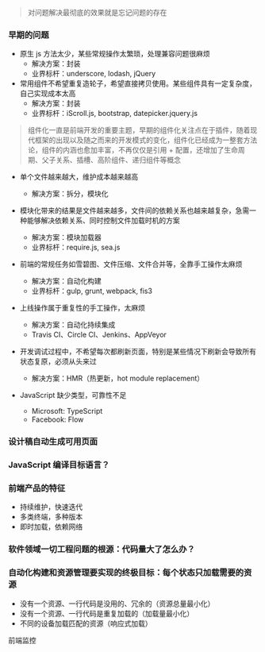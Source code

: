 > 对问题解决最彻底的效果就是忘记问题的存在

### 早期的问题

- 原生 js 方法太少，某些常规操作太繁琐，处理兼容问题很麻烦
  + 解决方案：封装
  + 业界标杆：underscore, lodash, jQuery
- 常用组件不希望重复造轮子，希望直接拷贝使用。某些组件具有一定复杂度，自己实现成本太高
  + 解决方案：封装
  + 业界标杆：iScroll.js, bootstrap, datepicker.jquery.js
  

> 组件化一直是前端开发的重要主题，早期的组件化关注点在于插件，随着现代框架的出现以及随之而来的开发模式的变化，组件化已经成为一整套方法论，组件的内涵也愈加丰富，不再仅仅是引用 + 配置，还增加了生命周期、父子关系、插槽、高阶组件、递归组件等概念

- 单个文件越来越大，维护成本越来越高
  + 解决方案：拆分，模块化
- 模块化带来的结果是文件越来越多，文件间的依赖关系也越来越复杂，急需一种能够解决依赖关系、同时控制文件加载时机的方案
  + 解决方案：模块加载器
  + 业界标杆：require.js, sea.js
- 前端的常规任务如雪碧图、文件压缩、文件合并等，全靠手工操作太麻烦
  + 解决方案：自动化构建
  + 业界标杆：gulp, grunt, webpack, fis3
- 上线操作属于重复性的手工操作，太麻烦
  + 解决方案：自动化持续集成
  + Travis CI、Circle CI、Jenkins、AppVeyor
- 开发调试过程中，不希望每次都刷新页面，特别是某些情况下刷新会导致所有状态复原，必须从头来过
  + 解决方案：HMR（热更新，hot module replacement）

- JavaScript 缺少类型，可靠性不足
  + Microsoft: TypeScript
  + Facebook: Flow


### 设计稿自动生成可用页面


### JavaScript 编译目标语言？


### 前端产品的特征

- 持续维护，快速迭代
- 多类终端，多种版本
- 即时加载，依赖网络


### 软件领域一切工程问题的根源：代码量大了怎么办？


### 自动化构建和资源管理要实现的终极目标：每个状态只加载需要的资源

- 没有一个资源、一行代码是没用的、冗余的（资源总量最小化）
- 没有一个资源、一行代码是重复加载的（加载量最小化）
- 不同的设备加载匹配的资源（响应式加载）

前端监控